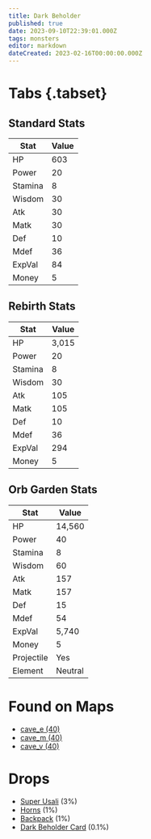 ```yaml
---
title: Dark Beholder
published: true
date: 2023-09-10T22:39:01.000Z
tags: monsters
editor: markdown
dateCreated: 2023-02-16T00:00:00.000Z
---
```


# Tabs {.tabset}

## Standard Stats

|Stat|Value|
|-|-|
|HP|603|
|Power|20|
|Stamina|8|
|Wisdom|30|
|Atk|30|
|Matk|30|
|Def|10|
|Mdef|36|
|ExpVal|84|
|Money|5|
## Rebirth Stats

|Stat|Value|
|-|-|
|HP|3,015|
|Power|20|
|Stamina|8|
|Wisdom|30|
|Atk|105|
|Matk|105|
|Def|10|
|Mdef|36|
|ExpVal|294|
|Money|5|
## Orb Garden Stats

|Stat|Value|
|-|-|
|HP|14,560|
|Power|40|
|Stamina|8|
|Wisdom|60|
|Atk|157|
|Matk|157|
|Def|15|
|Mdef|54|
|ExpVal|5,740|
|Money|5|
|Projectile|Yes|
|Element|Neutral|

# Found on Maps
 * [cave_e (40)](/maps/cave_e)
 * [cave_m (40)](/maps/cave_m)
 * [cave_v (40)](/maps/cave_v)

# Drops
 * [Super Usali](/items/super-usali) (3%)
 * [Horns](/items/horns) (1%)
 * [Backpack](/items/backpack) (1%)
 * [Dark Beholder Card](/items/dark-beholder-card) (0.1%)
